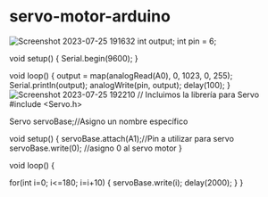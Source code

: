 # servo-motor-arduino
![Screenshot 2023-07-25 191632](https://github.com/M7moodalhayes/-servo-motor-arduino/assets/79692306/ff0f397e-6e1e-4c07-aca8-623d4c8b8641)
int output;
int pin = 6;

void setup()
{
  Serial.begin(9600);
}

void loop()
{
  output = map(analogRead(A0), 0, 1023, 0, 255);
  Serial.println(output);
  analogWrite(pin, output);
  delay(100);
}
![Screenshot 2023-07-25 192210](https://github.com/M7moodalhayes/-servo-motor-arduino/assets/79692306/a7c428ad-23d8-4639-9996-d2b00989012b)
// Incluimos la librería para Servo
#include <Servo.h>

Servo servoBase;//Asigno un nombre específico

void setup() {
   servoBase.attach(A1);//Pin a utilizar para servo
   servoBase.write(0);  //asigno 0 al servo motor
}

void loop() {

  for(int i=0; i<=180; i=i+10)
  {
   servoBase.write(i);
   delay(2000);
  }
 }
 
